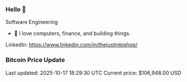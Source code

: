 ### Hello 🤙  

Software Engineering

- 🔭 I love computers, finance, and building things.
  
LinkedIn: https://www.linkedin.com/in/thejustinbishop/  











































































































































































































































































































































































































































































































































































































































































































































































































































































































































































































































































































































































































































### Bitcoin Price Update
Last updated: 2025-10-17 18:29:30 UTC
Current price: $106,948.00 USD
